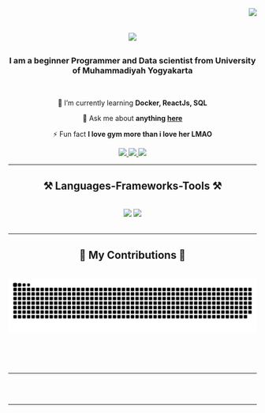 <img align="right" src="https://visitor-badge.laobi.icu/badge?page_id=Defarrel.Defarrel" />

<h1 align="center">
    <img src="https://readme-typing-svg.herokuapp.com/?font=Righteous&size=35&center=true&vCenter=true&width=500&height=70&duration=4000&lines=Hi+There!+👋;+I'm+Defarrel+Danendra+Praja!;" />
</h1>

<h3 align="center">I am a beginner Programmer and Data scientist from University of Muhammadiyah Yogyakarta</h3>

<br/>

<div align="center">
  
 🌱 I’m currently learning **Docker, ReactJs, SQL**

💬 Ask me about **anything [here]()**

⚡ Fun fact **I love gym more than i love her LMAO**

 </div>
 
<div align="center"> 
  <a href="mailto:defarreldanendra@gmail.com">
    <img src="https://img.shields.io/badge/Gmail-333333?style=for-the-badge&logo=gmail&logoColor=red" />
  </a>
  <a href="https:" target="_blank">
    <img src="https://img.shields.io/badge/LinkedIn-0077B5?style=for-the-badge&logo=linkedin&logoColor=white" target="_blank" />
  </a>
  <a href="https:https://github.com/Defarrel" target="_blank">
     <img src="https://img.shields.io/badge/Portfolio-FF5722?style=for-the-badge&logo=todoist&logoColor=white" target="_blank" /> <!-- sqlite, safari, google-chrome are other good icon options -->
  </a>
</div>

 <hr/>
 
<h2 align="center">⚒️ Languages-Frameworks-Tools ⚒️</h2>
<br/>
<div align="center">
    <img src="https://skillicons.dev/icons?i=bootstrap,html,css,vscode,github" />
    <img src="https://skillicons.dev/icons?i=python,javascript,c++,c#,java,mysql,flask" /><br>
</div>

<br/>
<hr/>

<div align="center">
  <h2>🐍 My Contributions 🐍</h2>
  <br>
  <img alt="snake eating my contributions" src="https://raw.githubusercontent.com/salesp07/salesp07/output/github-contribution-grid-snake.svg" />
  
  <br/><br/><br/>
</div>

<hr/>


<br/><br/>

<hr/>

<br/>

<br/>
